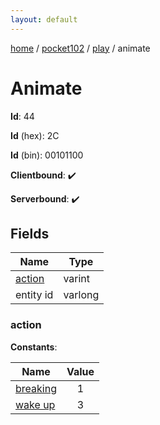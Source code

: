 ```yaml
---
layout: default
---
```


[home](/)  /  [pocket102](/protocol/pocket102)  /  [play](/protocol/pocket102/play)  /  animate

# Animate

**Id**: 44

**Id** (hex): 2C

**Id** (bin): 00101100

**Clientbound**: ✔️

**Serverbound**: ✔️

## Fields

Name | Type
---|---
[action](#action) | varint
entity id | varlong

### action

**Constants**:

Name | Value
---|:---:
[breaking](action_breaking) | 1
[wake up](action_wake-up) | 3

